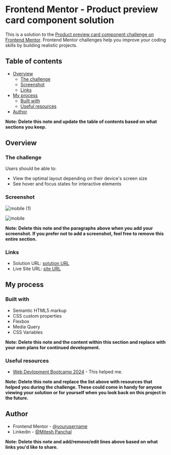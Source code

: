 # Frontend Mentor - Product preview card component solution

This is a solution to the [Product preview card component challenge on Frontend Mentor](https://www.frontendmentor.io/challenges/product-preview-card-component-GO7UmttRfa). Frontend Mentor challenges help you improve your coding skills by building realistic projects. 

## Table of contents

- [Overview](#overview)
  - [The challenge](#the-challenge)
  - [Screenshot](#screenshot)
  - [Links](#links)
- [My process](#my-process)
  - [Built with](#built-with)
  - [Useful resources](#useful-resources)
- [Author](#author)

**Note: Delete this note and update the table of contents based on what sections you keep.**

## Overview

### The challenge

Users should be able to:

- View the optimal layout depending on their device's screen size
- See hover and focus states for interactive elements

### Screenshot
![mobile (1)](https://github.com/miteshp98/product-preview-card-component-main/assets/145320555/37b35323-2391-48ce-9dc1-f18152a43697)

![mobile](https://github.com/miteshp98/product-preview-card-component-main/assets/145320555/e3ed768d-38d1-4987-ad41-7f2756285201)

**Note: Delete this note and the paragraphs above when you add your screenshot. If you prefer not to add a screenshot, feel free to remove this entire section.**

### Links

- Solution URL: [solution URL](https://github.com/miteshp98/product-preview-card-component-main)
- Live Site URL: [site URL](https://miteshp98.github.io/product-preview-card-component-main/)

## My process

### Built with

- Semantic HTML5 markup
- CSS custom properties
- Flexbox
- Media Query
- CSS Variables

**Note: Delete this note and the content within this section and replace with your own plans for continued development.**

### Useful resources

- [Web Devlopment Bootcamp 2024](https://www.udemy.com/share/101W9C3@D18Tt85EE7sCd36cbD6tA6EtQHyastelo0lfqovxbxWSBZEai6RS3l58dN3z2_Cs3A==/) - This helped me.

**Note: Delete this note and replace the list above with resources that helped you during the challenge. These could come in handy for anyone viewing your solution or for yourself when you look back on this project in the future.**

## Author

- Frontend Mentor - [@yourusername](https://www.frontendmentor.io/profile/miteshp98)
- Linkedin - [@Mitesh Panchal](https://www.linkedin.com/in/mitesh-panchal-356558126/)

**Note: Delete this note and add/remove/edit lines above based on what links you'd like to share.**

